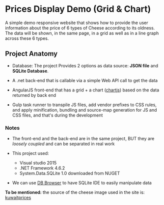 # Prices Display Demo (Grid & Chart)


A simple demo responsive website that shows how to provide the user information about the price of 6 types of Cheese according to its oldness. The data will be shown, in the same page, in a grid as well as in a line graph across these 6 types.


## Project Anatomy

- Database: The project Provides 2 options as data source: **JSON file** and **SQLite Database**. 

-	A .net back-end that is callable via a simple Web API call to get the data

-	AngularJS front-end that has a grid + a chart ([chartjs](http://www.chartjs.org)) based on the data returned by back end

- Gulp task runner to transpile JS files,  add vendor prefixes to CSS rules,  and apply minification, bundling and source-map generation for JS and CSS files, and that's during the development


### Notes

* The front-end and the back-end are in the same project, BUT they are *loosely coupled* and can be separated in real work

* This project used:

    * Visual studio 2015
    * .NET Framework 4.6.2
    * System.Data.SQLite 1.0 downloaded from NUGET

* We can use [DB Browser](http://sqlitebrowser.org/) to have SQLite IDE to easily manipulate data



**To be mentioned:** the source of the cheese image used in the site is: [kuwaitprices](http://www.kuwaitprices.com/product/egyptian-roomy-cheese-500-gm.html)